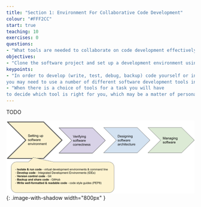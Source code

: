 ```yaml
---
title: "Section 1: Environment For Collaborative Code Development"
colour: "#FFF2CC"
start: true
teaching: 10
exercises: 0
questions:
- "What tools are needed to collaborate on code development effectively?"
objectives:
- "Clone the software project and set up a development environment using command line shell, PyCharm, Git and GitHub"
keypoints:
- "In order to develop (write, test, debug, backup) code yourself or in collaboration with others, 
you may need to use a number of different software development tools interchangeably"
- "When there is a choice of tools for a task you will have 
to decide which tool is right for you, which may be a matter of personal preference or what the community you belong to is using"
---
```


TODO

![Tools needed to collaborate on code development effectively](../fig/section1-overview.png){: .image-with-shadow width="800px" }
